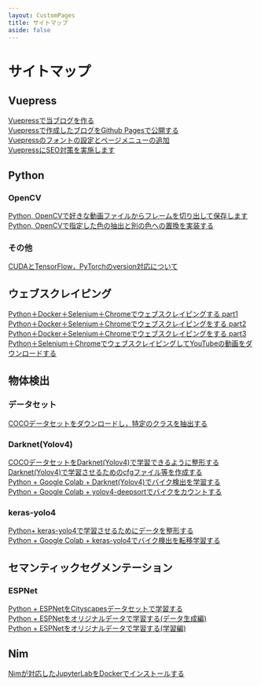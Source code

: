 ```yaml
---
layout: CustomPages
title: サイトマップ
aside: false
---
```


# サイトマップ

## Vuepress
[Vuepressで当ブログを作る](https://hirasu1231.github.io/hamlet_engineer/posts/2021/02/01/tech-0001.html)<br>
[Vuepressで作成したブログをGithub Pagesで公開する](https://hirasu1231.github.io/hamlet_engineer/posts/2021/02/02/tech-0002.html)<br>
[Vuepressのフォントの設定とページメニューの追加](https://hirasu1231.github.io/hamlet_engineer/posts/2021/02/06/tech-0003.html)<br>
[VuepressにSEO対策を実施します](https://hirasu1231.github.io/hamlet_engineer/posts/2021/02/19/tech-0004.html)<br>


## Python
### OpenCV
[Python, OpenCVで好きな動画ファイルからフレームを切り出して保存します](https://hirasu1231.github.io/hamlet_engineer/posts/2021/03/13/frame-mp4.html)<br>
[Python, OpenCVで指定した色の抽出と別の色への置換を実装する](https://hirasu1231.github.io/hamlet_engineer/posts/2021/03/16/color-replace.html)<br>

### その他
[CUDAとTensorFlow，PyTorchのversion対応について](https://hirasu1231.github.io/hamlet_engineer/posts/2021/03/21/cuda.html)<br>

## ウェブスクレイピング
[Python＋Docker＋Selenium＋Chromeでウェブスクレイピングする part1](https://hirasu1231.github.io/hamlet_engineer/posts/2021/02/11/websc-selenium01.html)<br>
[Python＋Docker＋Selenium＋Chromeでウェブスクレイピングをする part2](https://hirasu1231.github.io/hamlet_engineer/posts/2021/02/12/websc-selenium02.html)<br>
[Python＋Docker＋Selenium＋Chromeでウェブスクレイピングをする part3](https://hirasu1231.github.io/hamlet_engineer/posts/2021/02/13/websc-selenium03.html)<br>
[Python＋Selenium＋ChromeでウェブスクレイピングしてYouTubeの動画をダウンロードする](https://hirasu1231.github.io/hamlet_engineer/posts/2021/02/15/websc-selenium04.html)<br>


## 物体検出
### データセット
[COCOデータセットをダウンロードし，特定のクラスを抽出する](https://hirasu1231.github.io/hamlet_engineer/posts/2021/02/21/object-detection01.html)<br>

### Darknet(Yolov4)
[COCOデータセットをDarknet(Yolov4)で学習できるように整形する](https://hirasu1231.github.io/hamlet_engineer/posts/2021/02/22/object-detection02.html)<br>
[Darknet(Yolov4)で学習させるためのcfgファイル等を作成する](https://hirasu1231.github.io/hamlet_engineer/posts/2021/02/24/object-detection03.html)<br>
[Python + Google Colab + Darknet(Yolov4)でバイク検出を学習する](https://hirasu1231.github.io/hamlet_engineer/posts/2021/02/25/object-detection04.html)<br>
[Python + Google Colab + yolov4-deepsortでバイクをカウントする](https://hirasu1231.github.io/hamlet_engineer/posts/2021/03/04/object-detection07.html)<br>

### keras-yolo4
[Python+ keras-yolo4で学習させるためにデータを整形する](https://hirasu1231.github.io/hamlet_engineer/posts/2021/02/28/object-detection05.html)<br>
[Python + Google Colab + keras-yolo4でバイク検出を転移学習する](https://hirasu1231.github.io/hamlet_engineer/posts/2021/03/02/object-detection06.html)<br>

## セマンティックセグメンテーション
### ESPNet
[Python + ESPNetをCityscapesデータセットで学習する](https://hirasu1231.github.io/hamlet_engineer/posts/2021/03/15/segmentation01.html)<br>
[Python + ESPNetをオリジナルデータで学習する(データ生成編) ](https://hirasu1231.github.io/hamlet_engineer/posts/2021/03/17/segmentation02.html)<br>
[Python + ESPNetをオリジナルデータで学習する(学習編)](https://hirasu1231.github.io/hamlet_engineer/posts/2021/03/19/segmentation03.html)<br>

## Nim
[Nimが対応したJupyterLabをDockerでインストールする](https://hirasu1231.github.io/hamlet_engineer/posts/2021/02/20/nim.html)<br>
